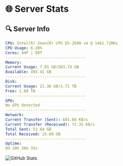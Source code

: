 # 🌐 Server Stats
## 🔍 Server Info
```yaml
CPU: Intel(R) Xeon(R) CPU E5-2699 v4 @ 1461.71MHz
CPU Usage: 6.20%
Cores: 44P | 88T
-----------------------------------
Memory:
Current Usage: 7.01 GB/503.74 GB
Available: 493.41 GB
-----------------------------------
Disk:
Current Usage: 21.36 GB/1.71 TB
Free: 1.60 TB
-----------------------------------
GPU:
No GPU detected
-----------------------------------
Network:
Current Transfer (Sent): 681.68 KB/s
Current Transfer (Received): 72.35 KB/s
Total Sent: 53.64 GB
Total Received: 15.60 GB
-----------------------------------
Uptime:
0d 20h 36m 32s
```
![GitHub Stats](https://img.shields.io/badge/Updated-2025-04-20_13:45:20-blue)